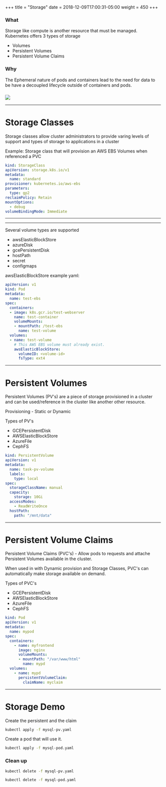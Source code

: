 +++
title = "Storage"
date = 2018-12-09T17:00:31-05:00
weight = 450
+++

### What

Storage like compute is another resource that must be managed. Kubernetes offers 3 types of storage 

* Volumes
* Persistent Volumes
* Persistent Volume Claims

### Why

The Ephemeral nature of pods and containers lead to the need for data to be have a decoupled lifecycle outside of
containers and pods.

### ![](/louk8cnc-intro-k8s/images/kubernetes/pv.png) 


---

# Storage Classes

Storage classes allow cluster administrators to provide varing levels of support and types of storage to applications 
in a cluster


Example: Storage class that will provision an AWS EBS Volumes when referenced a PVC

```yaml
kind: StorageClass
apiVersion: storage.k8s.io/v1
metadata:
  name: standard
provisioner: kubernetes.io/aws-ebs
parameters:
  type: gp2
reclaimPolicy: Retain
mountOptions:
  - debug
volumeBindingMode: Immediate
```

---

---

Several volume types are supported

* awsElasticBlockStore
* azureDisk
* gcePersistentDisk
* hostPath
* secret
* configmaps

awsElasticBlockStore example yaml: 

```yaml
apiVersion: v1
kind: Pod
metadata:
  name: test-ebs
spec:
  containers:
  - image: k8s.gcr.io/test-webserver
    name: test-container
    volumeMounts:
    - mountPath: /test-ebs
      name: test-volume
  volumes:
  - name: test-volume
    # This AWS EBS volume must already exist.
    awsElasticBlockStore:
      volumeID: <volume-id>
      fsType: ext4
```



---

# Persistent Volumes

Persistent Volumes (PV's) are a piece of storage provisioned in a cluster and can be used/reference in the cluster
like another other resource. 

Provisioning - Static or Dynamic 

Types of PV's 

* GCEPersistentDisk
* AWSElasticBlockStore
* AzureFile
* CephFS

```yaml
kind: PersistentVolume
apiVersion: v1
metadata:
  name: task-pv-volume
  labels:
    type: local
spec:
  storageClassName: manual
  capacity:
    storage: 10Gi
  accessModes:
    - ReadWriteOnce
  hostPath:
    path: "/mnt/data"
 ```
 
---

# Persistent Volume Claims

Persistent Volume Claims (PVC's) - Allow pods to requests and attache Persistent Volumes available in the cluster. 

When used in with Dynamic provision and Storage Classes, PVC's can automatically make storage available on demand. 

Types of PVC's 

* GCEPersistentDisk
* AWSElasticBlockStore
* AzureFile
* CephFS

```yaml
kind: Pod
apiVersion: v1
metadata:
  name: mypod
spec:
  containers:
    - name: myfrontend
      image: nginx
      volumeMounts:
      - mountPath: "/var/www/html"
        name: mypd
  volumes:
    - name: mypd
      persistentVolumeClaim:
        claimName: myclaim
 ```
 
 
 
---

# Storage Demo

Create the persistent and the claim
```bash
kubectl apply -f mysql-pv.yaml
```

Create a pod that will use it.

```bash
kubectl apply -f mysql-pod.yaml

```

### Clean up
```bash
kubectl delete -f mysql-pv.yaml

kubectl delete -f mysql-pod.yaml

```

